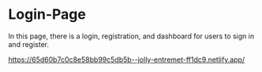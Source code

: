 # Login-Page

In this page, there is a login, registration, and dashboard for users to sign in and register.

https://65d60b7c0c8e58bb99c5db5b--jolly-entremet-ff1dc9.netlify.app/
